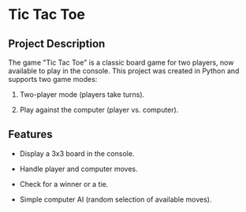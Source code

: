 # **Tic Tac Toe**


## Project Description

The game "Tic Tac Toe" is a classic board game for two players, now available to play in the console. This project was created in Python and supports two game modes:

1. Two-player mode (players take turns).

2. Play against the computer (player vs. computer).
   

## Features

+ Display a 3x3 board in the console.

+ Handle player and computer moves.

+ Check for a winner or a tie.

+ Simple computer AI (random selection of available moves).
